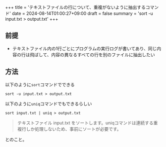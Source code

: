 +++
title = 'テキストファイルの行について、重複がないように抽出するコマンド'
date = 2024-08-14T01:00:27+09:00
draft = false
summary = 'sort -u input.txt > output.txt'
+++



## 前提

- テキストファイル内の1行ごとにプログラムの実行ログが書いてあり、同じ内容の行は飛ばして、内容の異なるすべての行を別のファイルに抽出したい


## 方法

以下のように`sort`コマンドでできる
```shell
sort -u input.txt > output.txt
```

以下のように`uniq`コマンドでもできるらしい
```shell
sort input.txt | uniq > output.txt
```

> テキストファイル input.txt をソートします。uniqコマンドは連続する重複行しか処理しないため、事前にソートが必要です。

とのこと。